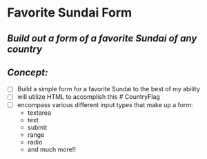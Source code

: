 # Favorite Sundai Form

## *Build out a form of a favorite Sundai of any country* 

## *Concept:*
<!-- - this is a bullet -->
- [ ] Build a simple form for a favorite Sundai to the best of my ability
- [ ] will utilize HTML to accomplish this # CountryFlag
- [ ] encompass various different input types that make up a form:
    - textarea
    - text
    - submit
    - range
    - radio
    - and much more!!

